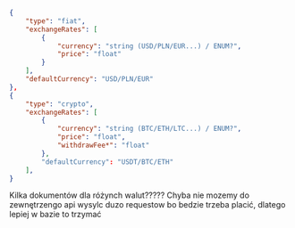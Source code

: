 ```json
{
	"type": "fiat",
	"exchangeRates": [
		{
			"currency": "string (USD/PLN/EUR...) / ENUM?",
			"price": "float"
		}
	],
	"defaultCurrency": "USD/PLN/EUR"
},
{
	"type": "crypto",
	"exchangeRates": [
		{
			"currency": "string (BTC/ETH/LTC...) / ENUM?",
			"price": "float",
			"withdrawFee*": "float"
		},
		"defaultCurrency": "USDT/BTC/ETH"
	],
}
```

Kilka dokumentów dla różynch walut????? Chyba nie mozemy do zewnętrzengo api wysylc duzo requestow bo bedzie trzeba placić, dlatego lepiej w bazie to trzymać
